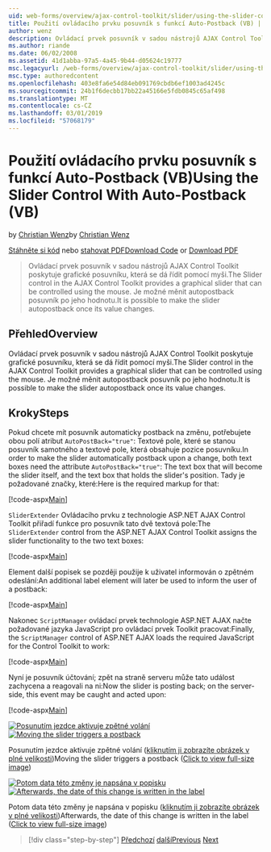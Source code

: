 ```yaml
---
uid: web-forms/overview/ajax-control-toolkit/slider/using-the-slider-control-with-auto-postback-vb
title: Použití ovládacího prvku posuvník s funkcí Auto-Postback (VB) | Dokumentace Microsoftu
author: wenz
description: Ovládací prvek posuvník v sadou nástrojů AJAX Control Toolkit poskytuje grafické posuvníku, která se dá řídit pomocí myši. Je možné provádět automaticky zaúčtovat posuvníku...
ms.author: riande
ms.date: 06/02/2008
ms.assetid: 41d1abba-97a5-4a45-9b44-d05624c19777
msc.legacyurl: /web-forms/overview/ajax-control-toolkit/slider/using-the-slider-control-with-auto-postback-vb
msc.type: authoredcontent
ms.openlocfilehash: 403e8fa6e54d84eb091769cbdb6ef1003ad4245c
ms.sourcegitcommit: 24b1f6decbb17bb22a45166e5fdb0845c65af498
ms.translationtype: MT
ms.contentlocale: cs-CZ
ms.lasthandoff: 03/01/2019
ms.locfileid: "57068179"
---
```

<a name="using-the-slider-control-with-auto-postback-vb"></a><span data-ttu-id="c7c86-104">Použití ovládacího prvku posuvník s funkcí Auto-Postback (VB)</span><span class="sxs-lookup"><span data-stu-id="c7c86-104">Using the Slider Control With Auto-Postback (VB)</span></span>
====================
<span data-ttu-id="c7c86-105">by [Christian Wenz](https://github.com/wenz)</span><span class="sxs-lookup"><span data-stu-id="c7c86-105">by [Christian Wenz](https://github.com/wenz)</span></span>

<span data-ttu-id="c7c86-106">[Stáhněte si kód](http://download.microsoft.com/download/9/3/f/93f8daea-bebd-4821-833b-95205389c7d0/Slider1.vb.zip) nebo [stahovat PDF](http://download.microsoft.com/download/b/6/a/b6ae89ee-df69-4c87-9bfb-ad1eb2b23373/slider1VB.pdf)</span><span class="sxs-lookup"><span data-stu-id="c7c86-106">[Download Code](http://download.microsoft.com/download/9/3/f/93f8daea-bebd-4821-833b-95205389c7d0/Slider1.vb.zip) or [Download PDF](http://download.microsoft.com/download/b/6/a/b6ae89ee-df69-4c87-9bfb-ad1eb2b23373/slider1VB.pdf)</span></span>

> <span data-ttu-id="c7c86-107">Ovládací prvek posuvník v sadou nástrojů AJAX Control Toolkit poskytuje grafické posuvníku, která se dá řídit pomocí myši.</span><span class="sxs-lookup"><span data-stu-id="c7c86-107">The Slider control in the AJAX Control Toolkit provides a graphical slider that can be controlled using the mouse.</span></span> <span data-ttu-id="c7c86-108">Je možné měnit autopostback posuvník po jeho hodnotu.</span><span class="sxs-lookup"><span data-stu-id="c7c86-108">It is possible to make the slider autopostback once its value changes.</span></span>


## <a name="overview"></a><span data-ttu-id="c7c86-109">Přehled</span><span class="sxs-lookup"><span data-stu-id="c7c86-109">Overview</span></span>

<span data-ttu-id="c7c86-110">Ovládací prvek posuvník v sadou nástrojů AJAX Control Toolkit poskytuje grafické posuvníku, která se dá řídit pomocí myši.</span><span class="sxs-lookup"><span data-stu-id="c7c86-110">The Slider control in the AJAX Control Toolkit provides a graphical slider that can be controlled using the mouse.</span></span> <span data-ttu-id="c7c86-111">Je možné měnit autopostback posuvník po jeho hodnotu.</span><span class="sxs-lookup"><span data-stu-id="c7c86-111">It is possible to make the slider autopostback once its value changes.</span></span>

## <a name="steps"></a><span data-ttu-id="c7c86-112">Kroky</span><span class="sxs-lookup"><span data-stu-id="c7c86-112">Steps</span></span>

<span data-ttu-id="c7c86-113">Pokud chcete mít posuvník automaticky postback na změnu, potřebujete obou polí atribut `AutoPostBack="true"`: Textové pole, které se stanou posuvník samotného a textové pole, která obsahuje pozice posuvníku.</span><span class="sxs-lookup"><span data-stu-id="c7c86-113">In order to make the slider automatically postback upon a change, both text boxes need the attribute `AutoPostBack="true"`: The text box that will become the slider itself, and the text box that holds the slider's position.</span></span> <span data-ttu-id="c7c86-114">Tady je požadované značky, které:</span><span class="sxs-lookup"><span data-stu-id="c7c86-114">Here is the required markup for that:</span></span>

[!code-aspx[Main](using-the-slider-control-with-auto-postback-vb/samples/sample1.aspx)]

<span data-ttu-id="c7c86-115">`SliderExtender` Ovládacího prvku z technologie ASP.NET AJAX Control Toolkit přiřadí funkce pro posuvník tato dvě textová pole:</span><span class="sxs-lookup"><span data-stu-id="c7c86-115">The `SliderExtender` control from the ASP.NET AJAX Control Toolkit assigns the slider functionality to the two text boxes:</span></span>

[!code-aspx[Main](using-the-slider-control-with-auto-postback-vb/samples/sample2.aspx)]

<span data-ttu-id="c7c86-116">Element další popisek se později použije k uživatel informován o zpětném odeslání:</span><span class="sxs-lookup"><span data-stu-id="c7c86-116">An additional label element will later be used to inform the user of a postback:</span></span>

[!code-aspx[Main](using-the-slider-control-with-auto-postback-vb/samples/sample3.aspx)]

<span data-ttu-id="c7c86-117">Nakonec `ScriptManager` ovládací prvek technologie ASP.NET AJAX načte požadované jazyka JavaScript pro ovládací prvek Toolkit pracovat:</span><span class="sxs-lookup"><span data-stu-id="c7c86-117">Finally, the `ScriptManager` control of ASP.NET AJAX loads the required JavaScript for the Control Toolkit to work:</span></span>

[!code-aspx[Main](using-the-slider-control-with-auto-postback-vb/samples/sample4.aspx)]

<span data-ttu-id="c7c86-118">Nyní je posuvník účtování; zpět na straně serveru může tato událost zachycena a reagovali na ni:</span><span class="sxs-lookup"><span data-stu-id="c7c86-118">Now the slider is posting back; on the server-side, this event may be caught and acted upon:</span></span>

[!code-aspx[Main](using-the-slider-control-with-auto-postback-vb/samples/sample5.aspx)]


<span data-ttu-id="c7c86-119">[![Posunutím jezdce aktivuje zpětné volání](using-the-slider-control-with-auto-postback-vb/_static/image2.png)](using-the-slider-control-with-auto-postback-vb/_static/image1.png)</span><span class="sxs-lookup"><span data-stu-id="c7c86-119">[![Moving the slider triggers a postback](using-the-slider-control-with-auto-postback-vb/_static/image2.png)](using-the-slider-control-with-auto-postback-vb/_static/image1.png)</span></span>

<span data-ttu-id="c7c86-120">Posunutím jezdce aktivuje zpětné volání ([kliknutím ji zobrazíte obrázek v plné velikosti](using-the-slider-control-with-auto-postback-vb/_static/image3.png))</span><span class="sxs-lookup"><span data-stu-id="c7c86-120">Moving the slider triggers a postback ([Click to view full-size image](using-the-slider-control-with-auto-postback-vb/_static/image3.png))</span></span>


<span data-ttu-id="c7c86-121">[![Potom data této změny je napsána v popisku](using-the-slider-control-with-auto-postback-vb/_static/image5.png)](using-the-slider-control-with-auto-postback-vb/_static/image4.png)</span><span class="sxs-lookup"><span data-stu-id="c7c86-121">[![Afterwards, the date of this change is written in the label](using-the-slider-control-with-auto-postback-vb/_static/image5.png)](using-the-slider-control-with-auto-postback-vb/_static/image4.png)</span></span>

<span data-ttu-id="c7c86-122">Potom data této změny je napsána v popisku ([kliknutím ji zobrazíte obrázek v plné velikosti](using-the-slider-control-with-auto-postback-vb/_static/image6.png))</span><span class="sxs-lookup"><span data-stu-id="c7c86-122">Afterwards, the date of this change is written in the label ([Click to view full-size image](using-the-slider-control-with-auto-postback-vb/_static/image6.png))</span></span>

> [!div class="step-by-step"]
> <span data-ttu-id="c7c86-123">[Předchozí](databinding-the-slider-control-cs.md)
> [další](databinding-the-slider-control-vb.md)</span><span class="sxs-lookup"><span data-stu-id="c7c86-123">[Previous](databinding-the-slider-control-cs.md)
[Next](databinding-the-slider-control-vb.md)</span></span>
